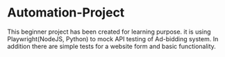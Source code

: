 # Automation-Project

This beginner project has been created for learning purpose. it is using Playwright(NodeJS, Python) to mock API testing of Ad-bidding system. In addition there are simple tests for a website form and basic functionality.